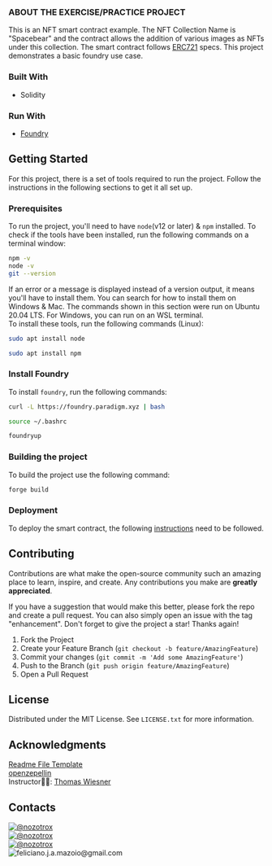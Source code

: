 <!-- REQUIREMENTS -->
### ABOUT THE EXERCISE/PRACTICE PROJECT
This is an NFT smart contract example. The NFT Collection Name is "Spacebear" and the contract allows the addition of various images as NFTs under this collection. The smart contract follows [ERC721](https://eips.ethereum.org/EIPS/eip-721) specs.
This project demonstrates a basic foundry use case.

<!-- BUILT WITH -->
### Built With
* Solidity

### Run With
* [Foundry](https://github.com/foundry-rs/foundry)


<!-- GETTING STARTED -->
## Getting Started
For this project, there is a set of tools required to run the project. Follow the instructions in the following sections to get it all set up.

### Prerequisites
To run the project, you'll need to have `node`(v12 or later)  & `npm` installed. 
To check if the tools have been installed, run the following commands on a terminal window:
```sh
npm -v
node -v
git --version
```
If an error or a message is displayed instead of a version output, it means you'll have to install them. You can search for how to install them on Windows & Mac. The commands shown in this section were run on Ubuntu 20.04 LTS. For Windows, you can run on an WSL terminal.   
To install these tools, run the following commands (Linux):
```sh
sudo apt install node
```
```sh
sudo apt install npm
```

### Install Foundry
To install `foundry`, run the following commands:
```sh
curl -L https://foundry.paradigm.xyz | bash
```
```sh
source ~/.bashrc 
```
```sh 
foundryup
```

### Building the project
To build the project use the following command:
```sh
forge build
```

### Deployment 
To deploy the smart contract, the following [instructions](https://ethereum-blockchain-developer.com/2022-06-nft-truffle-hardhat-foundry/16-foundry-deployment/) need to be followed.

<!-- CONTACT -->
## Contributing

Contributions are what make the open-source community such an amazing place to learn, inspire, and create. Any contributions you make are **greatly appreciated**.

If you have a suggestion that would make this better, please fork the repo and create a pull request. You can also simply open an issue with the tag "enhancement".
Don't forget to give the project a star! Thanks again!

1. Fork the Project
2. Create your Feature Branch (`git checkout -b feature/AmazingFeature`)
3. Commit your changes (`git commit -m 'Add some AmazingFeature'`)
4. Push to the Branch (`git push origin feature/AmazingFeature`)
5. Open a Pull Request


<!-- License -->
## License
Distributed under the MIT License. See `LICENSE.txt` for more information.


## Acknowledgments
[Readme File Template](https://github.com/othneildrew/Best-README-Template/blob/master/README.md?plain=1)   
[openzepellin](https://github.com/OpenZeppelin/openzeppelin-contracts/tree/master)  
Instructor👨‍🏫: [Thomas Wiesner](https://ethereum-blockchain-developer.com/000-introduction/01-your-instructor/)


## Contacts
[![@nozotrox][Twitter-badge]](https://twitter.com/nozotrox)   
[![@nozotrox][Github-badge]](https://github.com/nozotrox)  
[![@nozotrox][LinkedIn-badge]](http://www.linkedin.com/in/feliciano-jr-mazoio)   
![feliciano.j.a.mazoio@gmail.com][Gmail-badge]



[Twitter-badge]:https://img.shields.io/badge/Twitter-1DA1F2?style=social&logo=twitter&logoColor=blue&label=@nozotrox
[Github-badge]:https://img.shields.io/badge/GitHub-100000?style=social&logo=github&label=nozotrox&logoColor=#242424
[LinkedIn-badge]:https://img.shields.io/badge/LinkedIn-0077B5?style=social&logo=linkedin&label=Feliciano_Mazoio&logoColor=blue
[Gmail-badge]:https://img.shields.io/badge/Gmail-D14836?style=social&logo=gmail&label=feliciano.j.a.mazoio@gmail.com&logoColor=red